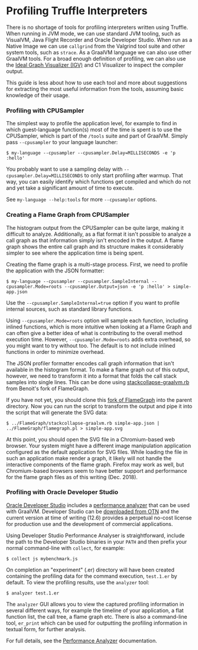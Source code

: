 # Profiling Truffle Interpreters

There is no shortage of tools for profiling interpreters written using
Truffle. When running in JVM mode, we can use standard JVM tooling, such as
VisualVM, Java Flight Recorder and Oracle Developer Studio. When run as a Native Image we can use
`callgrind` from the Valgrind tool suite and other system tools, such as `strace`.
As a GraalVM language we can also use other GraalVM tools. For a broad enough
definition of profiling, we can also use the [Ideal Graph Visualizer (IGV)](https://docs.oracle.com/en/graalvm/enterprise/20/guide/tools/ideal-graph-visualizer/) and
C1 Visualizer to inspect the compiler output.

This guide is less about how to use each tool and more about suggestions for extracting
the most useful information from the tools, assuming basic knowledge of their usage.

### Profiling with CPUSampler

The simplest way to profile the application level, for example to find in which
guest-language function(s) most of the time is spent is to use the CPUSampler,
which is part of the `/tools` suite and part of GraalVM. Simply pass `--cpusampler`
to your language launcher:

```shell
$ my-language --cpusampler --cpusampler.Delay=MILLISECONDS -e 'p :hello'
```

You probably want to use a sampling delay with `--cpusampler.Delay=MILLISECONDS`
to only start profiling after warmup. That way, you can easily identify which
functions get compiled and which do not and yet take a significant amount of
time to execute.

See `my-language --help:tools` for more `--cpusampler` options.

### Creating a Flame Graph from CPUSampler

The histogram output from the CPUSampler can be quite large, making it difficult to
analyze. Additionally, as a flat format it isn't possible to analyze a call graph as that
information simply isn't encoded in the output. A flame graph shows the entire call graph
and its structure makes it considerably simpler to see where the application time is being
spent.

Creating the flame graph is a multi-stage process. First, we need to profile the application
with the JSON formatter:

```shell
$ my-language --cpusampler --cpusampler.SampleInternal --cpusampler.Mode=roots --cpusampler.Output=json -e 'p :hello' > simple-app.json
```

Use the `--cpusampler.SampleInternal=true` option if you want to profile internal sources, such as standard library functions.

Using `--cpusampler.Mode=roots` option will sample each function, including
inlined functions, which is more intuitive when looking at a Flame Graph and can
often give a better idea of what is contributing to the overall method execution
time. However, `--cpusampler.Mode=roots` adds extra overhead, so you might want
to try without too. The default is to not include inlined functions in order to
minimize overhead.

The JSON profiler formatter encodes call graph information that isn't available in the
histogram format. To make a flame graph out of this output, however, we need to transform
it into a format that folds the call stack samples into single lines. This can be done
using [stackcollapse-graalvm.rb](https://github.com/eregon/FlameGraph/blob/graalvm/stackcollapse-graalvm.rb)
from Benoit's fork of FlameGraph.

If you have not yet, you should clone this [fork of FlameGraph](https://github.com/eregon/FlameGraph/tree/graalvm)
into the parent directory. Now you can run the script to transform the output and
pipe it into the script that will generate the SVG data:

```shell
$ ../FlameGraph/stackcollapse-graalvm.rb simple-app.json | ../FlameGraph/flamegraph.pl > simple-app.svg
```

At this point, you should open the SVG file in a Chromium-based web browser. Your system
might have a different image manipulation application configured as the default application
for SVG files. While loading the file in such an application make render a graph, it likely
will not handle the interactive components of the flame graph. Firefox may work as well,
but Chromium-based browsers seem to have better support and performance for the flame graph
files as of this writing (Dec. 2018).

### Profiling with Oracle Developer Studio

[Oracle Developer Studio](https://www.oracle.com/technetwork/server-storage/developerstudio/overview/index.html) includes a
[performance analyzer](https://www.oracle.com/technetwork/server-storage/solarisstudio/features/performance-analyzer-2292312.html) that can be used with GraalVM.
Developer Studio can be [downloaded from OTN](https://www.oracle.com/technetwork/server-storage/developerstudio/downloads/index.html)
and the current version at time of writing (12.6) provides a perpetual no-cost license for production use and the development of commercial applications.

Using Developer Studio Performance Analyser is straightforward, include the path to the Developer Studio binaries in your `PATH`
and then prefix your normal command-line with `collect`, for example:

```shell
$ collect js mybenchmark.js
```

On completion an "experiment" (.er) directory will have been created containing the profiling data for the command execution, `test.1.er` by default. To view the profiling results, use the `analyzer` tool:

```shell
$ analyzer test.1.er
```

The `analyzer` GUI allows you to view the captured profiling information in several different ways, for example
the timeline of your application, a flat function list, the call tree, a flame graph etc. There is also a command-line tool,
`er_print` which can be used for outputting the profiling information in textual form, for further analysis.

For full details, see the [Performance Analyzer](https://docs.oracle.com/cd/E77782_01/html/E77798/index.html) documentation.
